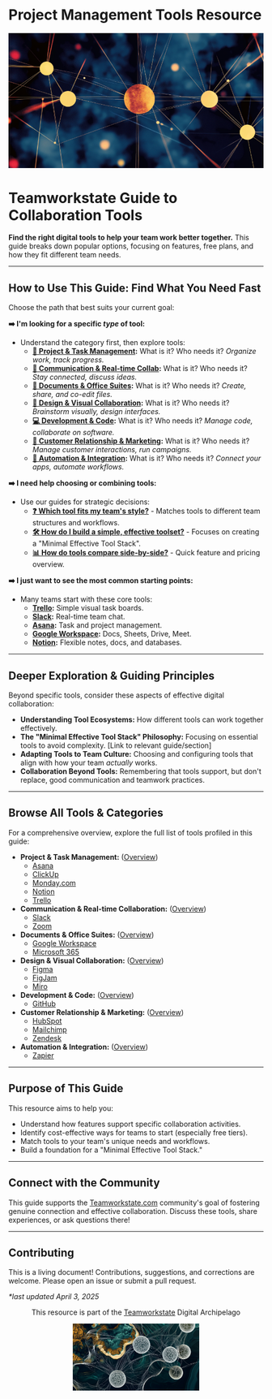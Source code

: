 # Project Management Tools Resource

<p align="center">
  <img src="./images/myimages/DotsBlueBackgroundTWS%20(Medium)%20(Small).png" alt="Teamworkstate Digital Archipelago Visualization" width="700">
</p>

# Teamworkstate Guide to Collaboration Tools

**Find the right digital tools to help your team work better together.** This guide breaks down popular options, focusing on features, free plans, and how they fit different team needs.

---

## How to Use This Guide: Find What You Need Fast

Choose the path that best suits your current goal:

**➡️ I'm looking for a specific *type* of tool:**

*   Understand the category first, then explore tools:
    *   **[🚀 Project & Task Management](./category-overview/project-task-management-overview.md):** What is it? Who needs it? *Organize work, track progress.*
    *   **[💬 Communication & Real-time Collab](./category-overview/communication-collaboration-overview.md):** What is it? Who needs it? *Stay connected, discuss ideas.*
    *   **[📄 Documents & Office Suites](./category-overview/documents-office-suites-overview.md):** What is it? Who needs it? *Create, share, and co-edit files.*
    *   **[🎨 Design & Visual Collaboration](./category-overview/design-visual-collaboration-overview.md):** What is it? Who needs it? *Brainstorm visually, design interfaces.*
    *   **[💻 Development & Code](./category-overview/development-version-control-overview.md):** What is it? Who needs it? *Manage code, collaborate on software.*
    *   **[🤝 Customer Relationship & Marketing](./category-overview/customer-relationship-management-overview.md):** What is it? Who needs it? *Manage customer interactions, run campaigns.*
    *   **[🔗 Automation & Integration](./category-overview/automation-integration-overview.md):** What is it? Who needs it? *Connect your apps, automate workflows.*

**➡️ I need help choosing or combining tools:**

*   Use our guides for strategic decisions:
    *   **[❓ Which tool fits my team's style?](./selection-guides/matching-tools-to-team-types.md)** - Matches tools to different team structures and workflows.
    *   **[🛠️ How do I build a simple, effective toolset?](./selection-guides/minimal-effective-tool-stack.md)** - Focuses on creating a "Minimal Effective Tool Stack".
    *   **[📊 How do tools compare side-by-side?](./comparison-tables/tool-comparison.md)** - Quick feature and pricing overview.

**➡️ I just want to see the most common starting points:**

*   Many teams start with these core tools:
    *   **[Trello](./tools-by-category/trello.md):** Simple visual task boards.
    *   **[Slack](./tools-by-category/slack.md):** Real-time team chat.
    *   **[Asana](./tools-by-category/asana.md):** Task and project management.
    *   **[Google Workspace](./tools-by-category/google-workspace.md):** Docs, Sheets, Drive, Meet.
    *   **[Notion](./tools-by-category/notion.md):** Flexible notes, docs, and databases.

---

## Deeper Exploration & Guiding Principles

Beyond specific tools, consider these aspects of effective digital collaboration:

*   **Understanding Tool Ecosystems:** How different tools can work together effectively.
*   **The "Minimal Effective Tool Stack" Philosophy:** Focusing on essential tools to avoid complexity. [Link to relevant guide/section]
*   **Adapting Tools to Team Culture:** Choosing and configuring tools that align with how your team *actually* works.
*   **Collaboration Beyond Tools:** Remembering that tools support, but don't replace, good communication and teamwork practices.

---

## Browse All Tools & Categories

For a comprehensive overview, explore the full list of tools profiled in this guide:

*   **Project & Task Management:** ([Overview](./category-overview/project-task-management-overview.md))
    *   [Asana](./tools-by-category/asana.md)
    *   [ClickUp](./tools-by-category/clickup.md)
    *   [Monday.com](./tools-by-category/monday-com.md)
    *   [Notion](./tools-by-category/notion.md)
    *   [Trello](./tools-by-category/trello.md)
*   **Communication & Real-time Collaboration:** ([Overview](./category-overview/communication-collaboration-overview.md))
    *   [Slack](./tools-by-category/slack.md)
    *   [Zoom](./tools-by-category/zoom.md)
*   **Documents & Office Suites:** ([Overview](./category-overview/documents-office-suites-overview.md))
    *   [Google Workspace](./tools-by-category/google-workspace.md)
    *   [Microsoft 365](./tools-by-category/microsoft-365.md)
*   **Design & Visual Collaboration:** ([Overview](./category-overview/design-visual-collaboration-overview.md))
    *   [Figma](./tools-by-category/figma.md)
    *   [FigJam](./tools-by-category/figjam.md)
    *   [Miro](./tools-by-category/miro.md)
*   **Development & Code:** ([Overview](./category-overview/development-version-control-overview.md))
    *   [GitHub](./tools-by-category/github.md)
*   **Customer Relationship & Marketing:** ([Overview](./category-overview/customer-relationship-management-overview.md))
    *   [HubSpot](./tools-by-category/hubspot.md)
    *   [Mailchimp](./tools-by-category/mailchimp.md)
    *   [Zendesk](./tools-by-category/zendesk.md)
*   **Automation & Integration:** ([Overview](./category-overview/automation-integration-overview.md))
    *   [Zapier](./tools-by-category/zapier.md)

---

## Purpose of This Guide

This resource aims to help you:

*   Understand how features support specific collaboration activities.
*   Identify cost-effective ways for teams to start (especially free tiers).
*   Match tools to your team's unique needs and workflows.
*   Build a foundation for a "Minimal Effective Tool Stack."
---

## Connect with the Community

This guide supports the [Teamworkstate.com](https://teamworkstate.com/) community's goal of fostering genuine connection and effective collaboration. Discuss these tools, share experiences, or ask questions there!

---

## Contributing

This is a living document! Contributions, suggestions, and corrections are welcome. Please open an issue or submit a pull request.

_*last updated April 3, 2025_

<p align="center">This resource is part of the <a href="https://teamworkstate.com">Teamworkstate</a> Digital Archipelago</p>
<p align="center"><img src="./images/myimages/Islands_TWS%20(Small).png" width="250" alt="Digital Archipelago Visualization"></p>
